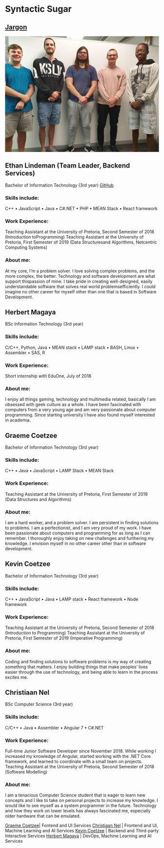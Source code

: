 # Syntactic Sugar
## [Jargon](https://github.com/cos301-2019-se/Jargon/tree/master)

![alt text](images/group-photo.jpg "Group Photo")

## Ethan Lindeman (Team Leader, Backend Services)
Bachelor of Information Technology (3rd year)
[GitHub](https://github.com/plethargy)

### Skills include:
C++ • JavaScript • Java • C#.NET • PHP • MEAN Stack • React framework

### Work Experience:
Teaching Assistant at the University of Pretoria, Second Semester of 2018 (Introduction toProgramming)
Teaching Assistant at the University of Pretoria, First Semester of 2019 (Data Structuresand Algorithms, Netcentric Computing Systems)

### About me:
At my core, I’m a problem solver. I love solving complex problems, and the more complex, the better. Technology and software development are what support thispassion of mine. I take pride in creating well-designed, easily understandable software that solves real world problemsefficiently. I could imagine no other career for myself other than one that is based in Software Development.

## Herbert Magaya
BSc Information Technology (3rd year)

### Skills include:
C/C++, Python, Java • MEAN stack • LAMP stack • BASH, Linux • Assembler • SAS, R

### Work Experience:
Short internship with EduOne, July of 2018

### About me:
I enjoy all things gaming, technology and multimedia related, basically I am obsessed with geek culture as a whole. I have been fascinated with computers from a very young age and am very passionate about computer programming. Since starting university I have also found myself interested in academia.

## Graeme Coetzee
Bachelor of Information Technology (3rd year)

### Skills include:
C++ • Java • JavaScript • LAMP Stack • MEAN Stack

### Work Experience:
Teaching Assistant at the University of Pretoria, First Semester of 2019 (Data Structures and Algorithms)

### About me:
I am a hard worker, and a problem solver. I am persistent in finding solutions to problems. I am a perfectionist, and I am very proud of my work. I have been passionate about computers and programming for as long as I can remember. I thoroughly enjoy taking on new challenges and furthering my knowledge. I envision myself in no other career other than in software development.

## Kevin Coetzee
Bachelor of Information Technology (3rd year)

### Skills include:
C++ • JavaScript • Java • LAMP stack • React framework • Node framework

### Work Experience:
Teaching Assistant at the University of Pretoria, Second Semester of 2018 (Introduction to Programming)
Teaching Assistant at the University of Pretoria, First Semester of 2019 (Imperative Programming)

### About me:
Coding and finding solutions to software problems is my way of creating something that matters. I enjoy building things that make peoples’ lives easier through the use of technology, and being able to learn in the process excites me.

## Christiaan Nel
BSc Computer Science (3rd year)

### Skills include:
C/C++ • Java • Assembler • Angular 7 • C#.NET

### Work Experience:
Full-time Junior Software Developer since November 2018. While working I increased my knowledge of Angular, started working with the .NET Core framework, and learned to coordinate with a small team on projects.
Teaching Assistant at the University of Pretoria, Second Semester of 2018 (Software Modelling)

### About me:
I am a tenacious Computer Science student that is eager to learn new concepts and I like to take on personal projects to increase my knowledge. I would like to see myself as a system programmer in the future. Technology and how they work on lower levels has always fascinated me, especially older hardware that can be emulated.


[Graeme Coetzee](https://github.com/GraemeCoetzee)| Fontend and UI Services
[Christiaan Nel](https://github.com/nelcht) | Frontend and UI, Machine Learning and AI Services
[Kevin Coetzee](https://github.com/KevinCoetzee10) | Backend and Third-party Interactive Services
[Herbert Magaya](https://github.com/sarrost) | DevOps, Machine Learning and AI Services
